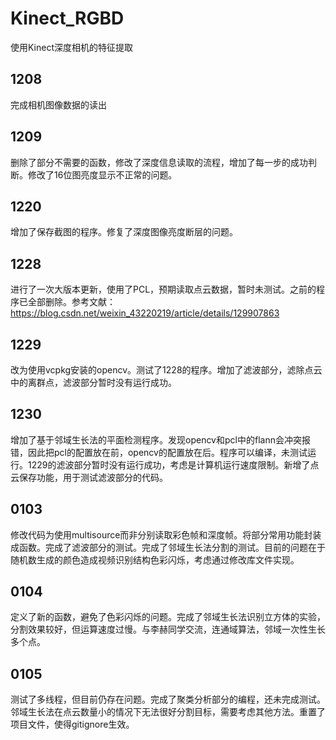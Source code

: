 # Kinect_RGBD
使用Kinect深度相机的特征提取

## 1208
完成相机图像数据的读出

## 1209
删除了部分不需要的函数，修改了深度信息读取的流程，增加了每一步的成功判断。修改了16位图亮度显示不正常的问题。

## 1220
增加了保存截图的程序。修复了深度图像亮度断层的问题。

## 1228
进行了一次大版本更新，使用了PCL，预期读取点云数据，暂时未测试。之前的程序已全部删除。参考文献：https://blog.csdn.net/weixin_43220219/article/details/129907863

## 1229
改为使用vcpkg安装的opencv。测试了1228的程序。增加了滤波部分，滤除点云中的离群点，滤波部分暂时没有运行成功。

## 1230
增加了基于邻域生长法的平面检测程序。发现opencv和pcl中的flann会冲突报错，因此把pcl的配置放在前，opencv的配置放在后。程序可以编译，未测试运行。1229的滤波部分暂时没有运行成功，考虑是计算机运行速度限制。新增了点云保存功能，用于测试滤波部分的代码。

## 0103
修改代码为使用multisource而非分别读取彩色帧和深度帧。将部分常用功能封装成函数。完成了滤波部分的测试。完成了邻域生长法分割的测试。目前的问题在于随机数生成的颜色造成视频识别结构色彩闪烁，考虑通过修改库文件实现。

## 0104
定义了新的函数，避免了色彩闪烁的问题。完成了邻域生长法识别立方体的实验，分割效果较好，但运算速度过慢。与李赫同学交流，连通域算法，邻域一次性生长多个点。

## 0105
测试了多线程，但目前仍存在问题。完成了聚类分析部分的编程，还未完成测试。邻域生长法在点云数量小的情况下无法很好分割目标，需要考虑其他方法。重置了项目文件，使得gitignore生效。